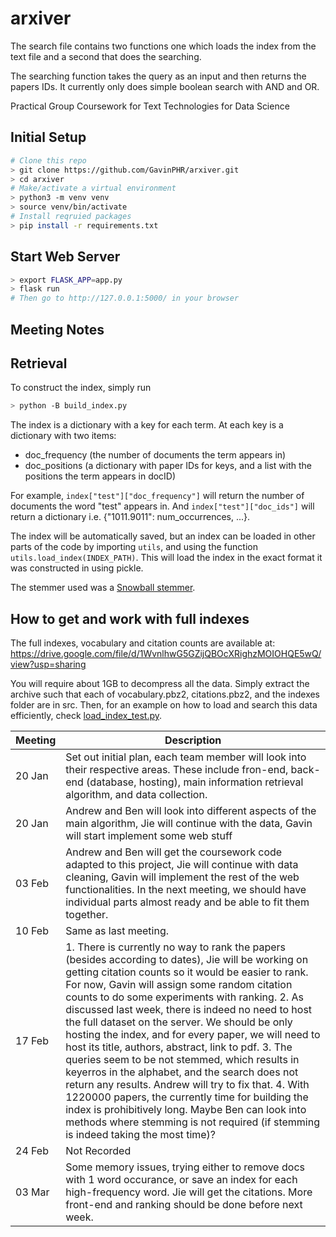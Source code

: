 # arxiver

The search file contains two functions one which loads the index from the text file and a second that does the searching.

The searching function takes the query as an input and then returns the papers IDs. It currently only does simple boolean search with AND and OR.

Practical Group Coursework for Text Technologies for Data Science

## Initial Setup
```bash
# Clone this repo
> git clone https://github.com/GavinPHR/arxiver.git
> cd arxiver
# Make/activate a virtual environment
> python3 -m venv venv
> source venv/bin/activate
# Install reqruied packages
> pip install -r requirements.txt
```

## Start Web Server
```bash
> export FLASK_APP=app.py
> flask run
# Then go to http://127.0.0.1:5000/ in your browser
```


## Meeting Notes

## Retrieval

To construct the index, simply run
```bash
> python -B build_index.py
```
The index is a dictionary with a key for each term. At each key is a dictionary with two items:
- doc_frequency (the number of documents the term appears in)
- doc_positions (a dictionary with paper IDs for keys, and a list with the positions the term appears in docID)

For example, `index["test"]["doc_frequency"]` will return the number of documents the word "test" appears in. And `index["test"]["doc_ids"]` will return a dictionary i.e. {"1011.9011": num_occurrences, ...}.

The index will be automatically saved, but an index can be loaded in other parts of the code by importing `utils`, and using the function `utils.load_index(INDEX_PATH)`. This will load the index in the exact format it was constructed in using pickle.

The stemmer used was a [Snowball stemmer](https://www.nltk.org/_modules/nltk/stem/snowball.html).

## How to get and work with full indexes

The full indexes, vocabulary and citation counts are available at: https://drive.google.com/file/d/1WvnlhwG5GZijQBOcXRighzMOIOHQE5wQ/view?usp=sharing

You will require about 1GB to decompress all the data. Simply extract the archive such that each of vocabulary.pbz2, citations.pbz2, and the indexes folder are in src. Then, for an example on how to load and search this data efficiently, check [load_index_test.py](https://github.com/GavinPHR/arxiver/blob/main/src/load_index_test.py).

| Meeting     | Description |
| ----------- | ----------- |
| 20 Jan      | Set out initial plan, each team member will look into their respective areas. These include fron-end, back-end (database, hosting), main information retrieval algorithm, and data collection. |
| 20 Jan      | Andrew and Ben will look into different aspects of the main algorithm, Jie will continue with the data, Gavin will start implement some web stuff       |
| 03 Feb      | Andrew and Ben will get the coursework code adapted to this project, Jie will continue with data cleaning, Gavin will implement the rest of the web functionalities. In the next meeting, we should have individual parts almost ready and be able to fit them together.        |
| 10 Feb      | Same as last meeting.   |
| 17 Feb      | 1. There is currently no way to rank the papers (besides according to dates), Jie will be working on getting citation counts so it would be easier to rank. For now, Gavin will assign some random citation counts to do some experiments with ranking. 2. As discussed last week, there is indeed no need to host the full dataset on the server. We should be only hosting the index, and for every paper, we will need to host its title, authors, abstract, link to pdf. 3. The queries seem to be not stemmed, which results in keyerros in the alphabet, and the search does not return any results. Andrew will try to fix that. 4. With 1220000 papers, the currently time for building the index is prohibitively long. Maybe Ben can look into methods where stemming is not required (if stemming is indeed taking the most time)? |
| 24 Feb      | Not Recorded |
| 03 Mar      | Some memory issues, trying either to remove docs with 1 word occurance, or save an index for each high-frequency word. Jie will get the citations. More front-end and ranking should be done before next week. |
